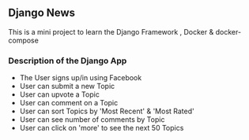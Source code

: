 ## Django News
This is a mini project to learn the Django Framework , Docker & docker-compose

### Description of the Django App
- The User signs up/in using Facebook
- User can submit a new Topic
- User can upvote a Topic
- User can comment on a Topic
- User can sort Topics by 'Most Recent' & 'Most Rated'
- User can see number of comments by Topic
- User can click on 'more' to see the next 50 Topics